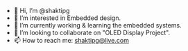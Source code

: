 - 👋 Hi, I’m @shaktipg
- 👀 I’m interested in Embedded design.
- 🌱 I’m currently working & learning the embedded systems.
- 💞️ I’m looking to collaborate on "OLED Display Project".
- 📫 How to reach me: shaktipg@live.com

<!---
shaktipg/shaktipg is a ✨ special ✨ repository because its `README.md` (this file) appears on your GitHub profile.
You can click the Preview link to take a look at your changes.
--->
